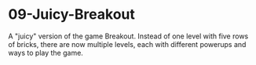 # 09-Juicy-Breakout
A "juicy" version of the game Breakout. Instead of one level with five rows of bricks, there are now multiple levels, each with different powerups and ways to play the game.
